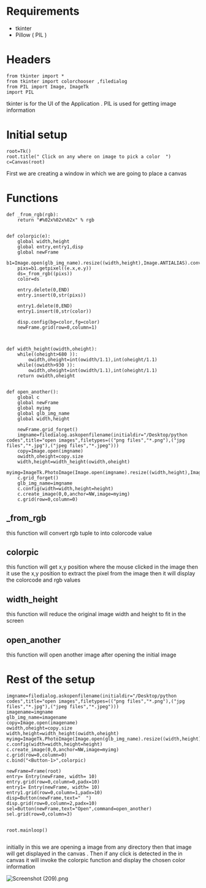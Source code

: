 # Requirements

- tkinter
- Pillow ( PIL )

# Headers 

```
from tkinter import * 
from tkinter import colorchooser ,filedialog
from PIL import Image, ImageTk
import PIL

``` 

tkinter is for the UI of the Application . 
PIL is used for getting image information

# Initial setup


```
root=Tk()
root.title(" Click on any where on image to pick a color  ")
c=Canvas(root)

``` 

First we are creating a window in which we are going to place a canvas


# Functions



```
def _from_rgb(rgb):
    return "#%02x%02x%02x" % rgb


def colorpic(e):
    global width,height
    global entry,entry1,disp
    global newFrame
    b1=Image.open(glb_img_name).resize((width,height),Image.ANTIALIAS).convert("RGB")
    pixs=b1.getpixel((e.x,e.y))
    ds=_from_rgb((pixs))
    color=ds
    
    entry.delete(0,END)
    entry.insert(0,str(pixs))

    entry1.delete(0,END)
    entry1.insert(0,str(color))

    disp.config(bg=color,fg=color)
    newFrame.grid(row=0,column=1)
    
    
    
def width_height(owidth,oheight):
    while((oheight>680 )):
        owidth,oheight=int(owidth/1.1),int(oheight/1.1)
    while((owidth>930 )):
        owidth,oheight=int(owidth/1.1),int(oheight/1.1)
    return owidth,oheight


def open_another():
    global c
    global newFrame
    global myimg
    global glb_img_name
    global width,height
    
    newFrame.grid_forget()
    imgname=filedialog.askopenfilename(initialdir="/Desktop/python codes",title="open images",filetypes=(("png files","*.png"),("jpg files","*.jpg"),("jpeg files","*.jpeg")))
    copy=Image.open(imgname)
    owidth,oheight=copy.size
    width,height=width_height(owidth,oheight)
    myimg=ImageTk.PhotoImage(Image.open(imgname).resize((width,height),Image.ANTIALIAS))
    c.grid_forget()
    glb_img_name=imgname
    c.config(width=width,height=height)
    c.create_image(0,0,anchor=NW,image=myimg)
    c.grid(row=0,column=0)
``` 



## _from_rgb
this function will convert rgb tuple to into colorcode value

## colorpic
this function will get x,y position where the mouse clicked in the image then it use the x,y position to extract the pixel from the image then it will display the colorcode and rgb values

## width_height
this function will reduce the original image width and height to fit in the screen 

## open_another 
this function will open another image after opening the initial image

# Rest of the setup

```
imgname=filedialog.askopenfilename(initialdir="/Desktop/python codes",title="open images",filetypes=(("png files","*.png"),("jpg files","*.jpg"),("jpeg files","*.jpeg")))
imagename=imgname
glb_img_name=imagename
copy=Image.open(imagename)
owidth,oheight=copy.size
width,height=width_height(owidth,oheight)
myimg=ImageTk.PhotoImage(Image.open(glb_img_name).resize((width,height),Image.ANTIALIAS))
c.config(width=width,height=height)
c.create_image(0,0,anchor=NW,image=myimg)
c.grid(row=0,column=0)
c.bind("<Button-1>",colorpic)

newFrame=Frame(root)
entry= Entry(newFrame, width= 10)
entry.grid(row=0,column=0,padx=10)
entry1= Entry(newFrame, width= 10)
entry1.grid(row=0,column=1,padx=10)
disp=Button(newFrame,text="  ")
disp.grid(row=0,column=2,padx=10)
sel=Button(newFrame,text="Open",command=open_another)
sel.grid(row=0,column=3)


root.mainloop()
    
``` 

initially in this we are opening a image from any directory then that image will get displayed in the canvas . Then if any click is detected in the in canvas it will invoke the colorpic function and display the chosen color information 



![Screenshot (209).png](https://cdn.hashnode.com/res/hashnode/image/upload/v1649703959626/GRkxUXHhL.png)


